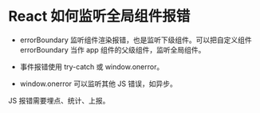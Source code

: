 # React 如何监听全局组件报错

- errorBoundary 监听组件渲染报错，也是监听下级组件。可以把自定义组件 errorBoundary 当作 app 组件的父级组件，监听全局组件。

- 事件报错使用 try-catch 或 window.onerror。

- window.onerror 可以监听其他 JS 错误，如异步。

JS 报错需要埋点、统计、上报。